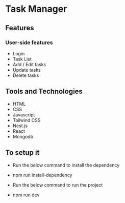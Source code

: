 # Task Manager


## Features

### User-side features

- Login
- Task List
- Add / Edit tasks
- Update tasks
- Delete tasks

## Tools and Technologies

- HTML
- CSS
- Javascript
- Tailwind CSS
- Nest.js
- React
- Mongodb

## To setup it
- Run the below command to install the dependency
- npm run install-dependency

- Run the below command to run the project
- npm run dev
